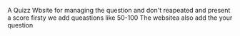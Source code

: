 A Quizz Wbsite for managing the question and don't reapeated and present a score
firsty we add queastions like 50-100
The websitea also add the your question
